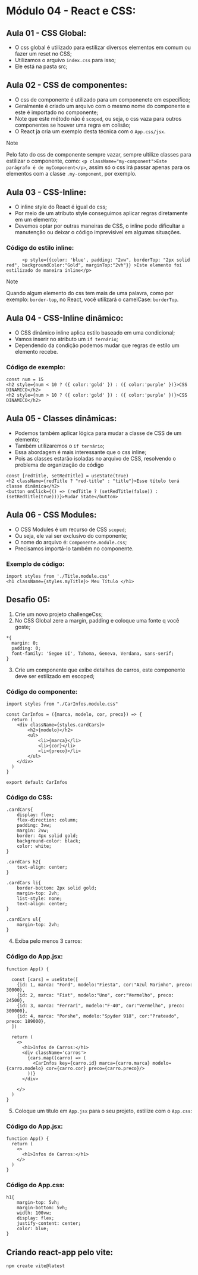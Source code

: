 # Módulo 04 - React e CSS:

## Aula 01 - CSS Global:

* O css global é utilizado para estilizar diversos elementos em comum ou fazer um reset no CSS;
* Utilizamos o arquivo `index.css` para isso;
* Ele está na pasta src;

## Aula 02 - CSS de componentes:

* O css de componente é utilizado para um componenete em específico;
* Geralmente é criado um arquivo com o mesmo nome do componente e este é importado no componente;
* Note que este método não é `scoped`, ou seja, o css vaza para outros componentes se houver uma regra em colisão;
* O React ja cria um exemplo desta técnica com o `App.css/jsx`.

> [!NOTE]
> Pelo fato do css de componente sempre vazar, sempre ultilize classes para estilizar o componente, como: `<p className="my-component">Este parágrafo é de myComponent</p>`, assim só o css irá passar apenas para os elementos com a classe `.my-component`, por exemplo.

## Aula 03 - CSS-Inline:

* O inline style do React é igual do css;
* Por meio de um atributo style conseguimos aplicar regras diretamente em um elemento;
* Devemos optar por outras maneiras de CSS, o inline pode dificultar a manutenção ou deixar o código imprevisivel em algumas situações.

### Código do estilo inline:
```
      <p style={{color: 'blue', padding: "2vw", borderTop: "2px solid red", backgroundColor:"Gold", marginTop:"2vh"}} >Este elemento foi estilizado de maneira inline</p>

```

> [!NOTE]
> Quando algum elemento do css tem mais de uma palavra, como por exemplo: `border-top`, no React, você utilizará o camelCase: `borderTop`.

## Aula 04 - CSS-Inline dinâmico:

* O CSS dinâmico inline aplica estilo baseado em uma condicional;
* Vamos inserir no atributo um `if ternário`;
* Dependendo da condição podemos mudar que regras de estilo um elemento recebe.

### Código de exemplo:

```
const num = 15
<h2 style={num < 10 ? ({ color:'gold' }) : ({ color:'purple' })}>CSS DINAMICO</h2>
<h2 style={num > 10 ? ({ color:'gold' }) : ({ color:'purple' })}>CSS DINAMICO</h2>
```

## Aula 05 - Classes dinâmicas:

* Podemos também aplicar lógica para mudar a classe de CSS de um elemento;
* Também utilizaremos o `if ternário`; 
* Essa abordagem é mais interessante que o css inline;
* Pois as classes estarão isoladas no arquivo de CSS, resolvendo o problema de organização de código

```
const [redTitle, setRedTitle] = useState(true)
<h2 className={redTitle ? "red-title" : "title"}>Esse título terá classe dinâmica</h2>
<button onClick={() => (redTitle ? (setRedTitle(false)) : (setRedTitle(true)))}>Mudar State</button>
```

## Aula 06 - CSS Modules:

* O CSS Modules é um recurso de CSS `scoped`;
* Ou seja, ele vai ser exclusivo do componente;
* O nome do arquivo é: `Componente.module.css`;
* Precisamos importá-lo também no componente.

### Exemplo de código:

```
import styles from './Title.module.css'
<h1 className={styles.myTitle}> Meu Título </h1>
```

## Desafio 05:

1. Crie um novo projeto challengeCss;
2. No CSS Global zere a margin, padding e coloque uma fonte q você goste;
```
*{
  margin: 0;
  padding: 0;
  font-family: 'Segoe UI', Tahoma, Geneva, Verdana, sans-serif;
}

```
3. Crie um componente que exibe detalhes de carros, este componente deve ser estilizado em escoped;
### Código do componente: 
```
import styles from "./CarInfos.module.css"

const CarInfos = ({marca, modelo, cor, preco}) => {
  return (
    <div className={styles.cardCars}>
        <h2>{modelo}</h2>
        <ul>
            <li>{marca}</li>
            <li>{cor}</li>
            <li>{preco}</li>
        </ul>
    </div>
  )
}

export default CarInfos
```

### Código do CSS: 
```
.cardCars{
    display: flex;
    flex-direction: column;
    padding: 3vw;
    margin: 2vw;
    border: 4px solid gold;
    background-color: black;
    color: white;
}

.cardCars h2{
    text-align: center;
}

.cardCars li{
    border-bottom: 2px solid gold;
    margin-top: 2vh;
    list-style: none;
    text-align: center;
}

.cardCars ul{
    margin-top: 2vh;
}
```
4. Exiba pelo menos 3 carros:

### Código do App.jsx:
```
function App() {

  const [cars] = useState([
    {id: 1, marca: "Ford", modelo:"Fiesta", cor:"Azul Marinho", preco: 30000},
    {id: 2, marca: "Fiat", modelo:"Uno", cor:"Vermelho", preco: 24500},
    {id: 3, marca: "Ferrari", modelo:"F-40", cor:"Vermelho", preco: 300000},
    {id: 4, marca: "Porshe", modelo:"Spyder 918", cor:"Prateado", preco: 189000},
  ])

  return (
    <>
      <h1>Infos de Carros:</h1>
      <div className='carros'>
        {cars.map((carro) => (
          <CarInfos key={carro.id} marca={carro.marca} modelo={carro.modelo} cor={carro.cor} preco={carro.preco}/>
        ))}
      </div>
      
    </>
  )
}
```
5. Coloque um título em `App.jsx` para o seu projeto, estilize com o `App.css`:

### Código do App.jsx:
```
function App() {
  return (
    <>
      <h1>Infos de Carros:</h1>
    </>
  )
}
```

### Código do App.css:
```
h1{
    margin-top: 5vh;
    margin-bottom: 5vh;
    width: 100vw;
    display: flex;
    justify-content: center;
    color: blue;
}
```

## Criando react-app pelo vite:
`npm create vite@latest`